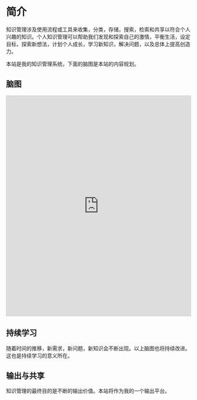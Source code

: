 # 简介

知识管理涉及使用流程或工具来收集，分类，存储，搜索，检索和共享以符合个人兴趣的知识。个人知识管理可以帮助我们发现和探索自己的激情，平衡生活，设定目标，探索新想法，计划个人成长，学习新知识，解决问题，以及总体上提高创造力。

本站是我的知识管理系统，下面的脑图是本站的内容规划。

## 脑图

<iframe src="https://my.mindnode.com/Pgzxiz8jCyy8TynfCSDqzyDXMvxRsAsixEqTanoT/em#92,-79,-15" frameborder="0" marginheight="0" marginwidth="0" style="border: 1px solid rgb(204, 204, 204); width: 100%; height: 600px;" onmousewheel=""></iframe>

## 持续学习

随着时间的推移，新需求，新问题，新知识会不断出现。以上脑图也将持续改进。这也是持续学习的意义所在。

## 输出与共享

知识管理的最终目的是不断的输出价值。本站将作为我的一个输出平台。